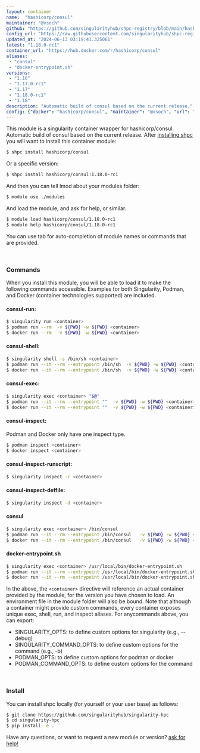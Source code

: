 ```yaml
---
layout: container
name:  "hashicorp/consul"
maintainer: "@vsoch"
github: "https://github.com/singularityhub/shpc-registry/blob/main/hashicorp/consul/container.yaml"
config_url: "https://raw.githubusercontent.com/singularityhub/shpc-registry/main/hashicorp/consul/container.yaml"
updated_at: "2024-06-13 03:19:41.325061"
latest: "1.18.0-rc1"
container_url: "https://hub.docker.com/r/hashicorp/consul"
aliases:
 - "consul"
 - "docker-entrypoint.sh"
versions:
 - "1.16"
 - "1.17.0-rc1"
 - "1.17"
 - "1.18.0-rc1"
 - "1.18"
description: "Automatic build of consul based on the current release."
config: {"docker": "hashicorp/consul", "maintainer": "@vsoch", "url": "https://hub.docker.com/r/hashicorp/consul", "description": "Automatic build of consul based on the current release.", "latest": {"1.18.0-rc1": "sha256:0e20dd2d4cc42b7efd888334432e5524c58acc37f7fd6541269c61c15afe5328"}, "tags": {"1.16": "sha256:e4c674e01776d5bd8c6d85462c7fb057b2c5ec46256e2d0ac2737caf122decd7", "1.17.0-rc1": "sha256:a44a99380b89e66caa4a6511212bff40fa1f4b89d62374bd4ebcf3897c05976b", "1.17": "sha256:fa5020e2307bc941e4317207de1ab55f2c7a8cd6b02c0592cce1cd20ec8a7f87", "1.18.0-rc1": "sha256:0e20dd2d4cc42b7efd888334432e5524c58acc37f7fd6541269c61c15afe5328", "1.18": "sha256:cec07d239898707600ce3d502e72e803759950d0645009ff0156ca32ec5854c1"}, "aliases": {"consul": "/bin/consul", "docker-entrypoint.sh": "/usr/local/bin/docker-entrypoint.sh"}}
---
```


This module is a singularity container wrapper for hashicorp/consul.
Automatic build of consul based on the current release.
After [installing shpc](#install) you will want to install this container module:


```bash
$ shpc install hashicorp/consul
```

Or a specific version:

```bash
$ shpc install hashicorp/consul:1.18.0-rc1
```

And then you can tell lmod about your modules folder:

```bash
$ module use ./modules
```

And load the module, and ask for help, or similar.

```bash
$ module load hashicorp/consul/1.18.0-rc1
$ module help hashicorp/consul/1.18.0-rc1
```

You can use tab for auto-completion of module names or commands that are provided.

<br>

### Commands

When you install this module, you will be able to load it to make the following commands accessible.
Examples for both Singularity, Podman, and Docker (container technologies supported) are included.

#### consul-run:

```bash
$ singularity run <container>
$ podman run --rm  -v ${PWD} -w ${PWD} <container>
$ docker run --rm  -v ${PWD} -w ${PWD} <container>
```

#### consul-shell:

```bash
$ singularity shell -s /bin/sh <container>
$ podman run --it --rm --entrypoint /bin/sh  -v ${PWD} -w ${PWD} <container>
$ docker run --it --rm --entrypoint /bin/sh  -v ${PWD} -w ${PWD} <container>
```

#### consul-exec:

```bash
$ singularity exec <container> "$@"
$ podman run --it --rm --entrypoint ""  -v ${PWD} -w ${PWD} <container> "$@"
$ docker run --it --rm --entrypoint ""  -v ${PWD} -w ${PWD} <container> "$@"
```

#### consul-inspect:

Podman and Docker only have one inspect type.

```bash
$ podman inspect <container>
$ docker inspect <container>
```

#### consul-inspect-runscript:

```bash
$ singularity inspect -r <container>
```

#### consul-inspect-deffile:

```bash
$ singularity inspect -d <container>
```


#### consul

```bash
$ singularity exec <container> /bin/consul
$ podman run --it --rm --entrypoint /bin/consul   -v ${PWD} -w ${PWD} <container> -c " $@"
$ docker run --it --rm --entrypoint /bin/consul   -v ${PWD} -w ${PWD} <container> -c " $@"
```


#### docker-entrypoint.sh

```bash
$ singularity exec <container> /usr/local/bin/docker-entrypoint.sh
$ podman run --it --rm --entrypoint /usr/local/bin/docker-entrypoint.sh   -v ${PWD} -w ${PWD} <container> -c " $@"
$ docker run --it --rm --entrypoint /usr/local/bin/docker-entrypoint.sh   -v ${PWD} -w ${PWD} <container> -c " $@"
```



In the above, the `<container>` directive will reference an actual container provided
by the module, for the version you have chosen to load. An environment file in the
module folder will also be bound. Note that although a container
might provide custom commands, every container exposes unique exec, shell, run, and
inspect aliases. For anycommands above, you can export:

 - SINGULARITY_OPTS: to define custom options for singularity (e.g., --debug)
 - SINGULARITY_COMMAND_OPTS: to define custom options for the command (e.g., -b)
 - PODMAN_OPTS: to define custom options for podman or docker
 - PODMAN_COMMAND_OPTS: to define custom options for the command

<br>

### Install

You can install shpc locally (for yourself or your user base) as follows:

```bash
$ git clone https://github.com/singularityhub/singularity-hpc
$ cd singularity-hpc
$ pip install -e .
```

Have any questions, or want to request a new module or version? [ask for help!](https://github.com/singularityhub/singularity-hpc/issues)